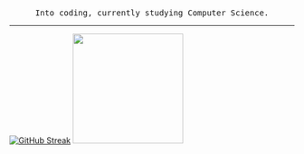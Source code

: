 <div align="center">
   <samp>
      Into coding, currently studying Computer Science.
   </samp>
</div>

---

<a href="https://git.io/streak-stats"><img src="https://streak-stats.demolab.com?user=gimmeursocks&theme=dark&date_format=j%20M%5B%20Y%5D&mode=weekly" alt="GitHub Streak"/></a>
<a href="https://github.com/anuraghazra/github-readme-stats"><img height=195 src="https://github-readme-stats.vercel.app/api/top-langs/?username=gimmeursocks&layout=normal&theme=dark" /></a>
